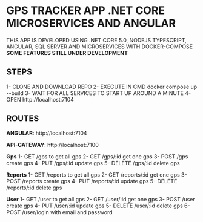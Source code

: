# GPS TRACKER APP .NET CORE MICROSERVICES AND ANGULAR

THIS APP IS DEVELOPED USING .NET CORE 5.0, NODEJS TYPESCRIPT, ANGULAR, SQL SERVER AND MICROSERVICES WITH DOCKER-COMPOSE
**SOME FEATURES STILL UNDER DEVELOPMENT**

## STEPS

1- CLONE AND DOWNLOAD REPO
2- EXECUTE IN CMD docker compose up --build
3- WAIT FOR ALL SERVICES TO START UP AROUND A MINUTE
4- OPEN http://localhost:7104

## ROUTES

**ANGULAR**: http://localhost:7104

**API-GATEWAY**: http://localhost:7100

**Gps**
1- GET /gps to get all gps
2- GET /gps/:id get one gps
3- POST /gps create gps
4- PUT /gps/:id update gps
5- DELETE /gps/:id delete gps

**Reports**
1- GET /reports to get all gps
2- GET /reports/:id get one gps
3- POST /reports create gps
4- PUT /reports/:id update gps
5- DELETE /reports/:id delete gps

**User**
1- GET /user to get all gps
2- GET /user/:id get one gps
3- POST /user create gps
4- PUT /user/:id update gps
5- DELETE /user/:id delete gps
6- POST /user/login with email and password
